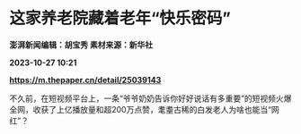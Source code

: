 # 这家养老院藏着老年“快乐密码”
**澎湃新闻编辑：胡宝秀 素材来源：新华社**

**2023-10-27 10:21**

**https://m.thepaper.cn/detail/25039143**

不久前，在短视频平台上，一条“爷爷奶奶告诉你好好说话有多重要”的短视频火爆全网，收获了上亿播放量和超200万点赞，耄耋古稀的白发老人为啥也能当“网红”？